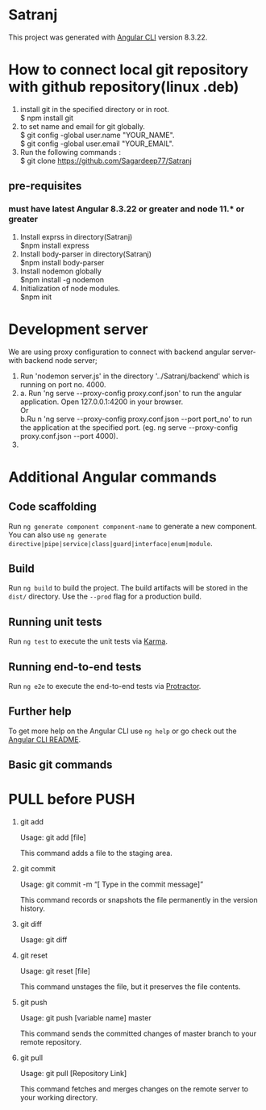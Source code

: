 # Satranj

This project was generated with [Angular CLI](https://github.com/angular/angular-cli) version 8.3.22.


# How to connect local git repository with github repository(linux .deb)
1. install git in the specified directory or in root.  
    $ npm install git 
2. to set name and email for git globally.  
    $ git config -global user.name "YOUR_NAME".  
    $ git config -global user.email "YOUR_EMAIL".
2. Run the following commands :   
    $ git clone https://github.com/Sagardeep77/Satranj

<!-- 3. Go inside the directory ../Satranj and run the following commands:
    $ git init 
    <!-- $ git add -A
    $ git commit -m "First commit from new computer"
    $ git remote add origin https://github.com/Sagardeep77/Satranj -->

<!-- All of that should have been:



which would have automatically copied the contents of the remote repo and added it as the remote origin. You're not meant to be doing that by hand.

 

If there are local files to add that aren't in the remote repo, those can be added after the clone operation. Then the history won't be divergent, the new commit will have the HEAD of the remote repo as its parent, and git push will go right through.

 

The key is right in the name of the remote: "origin". It's meant to be the source of your local repo's copy of the history, not the destination for it.

 

The accepted answer may be the solution to this problem, when it's already happened, but it's much better to never get into that situation in the first place. -->

## pre-requisites

### must have latest Angular 8.3.22 or greater and node 11.* or greater


1. Install exprss in directory(Satranj)   
     $npm install express
2. Install body-parser in directory(Satranj)   
     $npm install body-parser 
3. Install nodemon globally   
     $npm install -g nodemon
4. Initialization of node modules.  
     $npm init  


# Development server

We are using proxy configuration to connect with backend angular server- with backend node server;  
1. Run 'nodemon server.js' in the directory '../Satranj/backend' which is running on port no. 4000.
2. 
    a. Run 'ng serve --proxy-config proxy.conf.json' to run the angular application. Open 127.0.0.1:4200 in your browser.  
      Or  
    b.Ru n 'ng serve --proxy-config proxy.conf.json --port port_no' to run the application at the specified port. (eg. ng serve --proxy-config proxy.conf.json --port 4000).
3. 


# Additional Angular commands

## Code scaffolding

Run `ng generate component component-name` to generate a new component. You can also use `ng generate directive|pipe|service|class|guard|interface|enum|module`.

## Build 

Run `ng build` to build the project. The build artifacts will be stored in the `dist/` directory. Use the `--prod` flag for a production build.

## Running unit tests

Run `ng test` to execute the unit tests via [Karma](https://karma-runner.github.io).

## Running end-to-end tests

Run `ng e2e` to execute the end-to-end tests via [Protractor](http://www.protractortest.org/).

## Further help

To get more help on the Angular CLI use `ng help` or go check out the [Angular CLI README](https://github.com/angular/angular-cli/blob/master/README.md).




## Basic git commands

# PULL before PUSH

1. git add  

    Usage: git add [file]  

    This command adds a file to the staging area.  

2. git commit  

    Usage: git commit -m “[ Type in the commit message]”  

    This command records or snapshots the file permanently in the version history.  

3. git diff  
 
    Usage: git diff  

4.  git reset  

    Usage: git reset [file]  

    This command unstages the file, but it preserves the file contents.  

5. git push  

    Usage: git push [variable name] master  

    This command sends the committed changes of master branch to your remote repository.  

6. git pull  

    Usage:  git pull [Repository Link]  

    This command fetches and merges changes on the remote server to your working directory.  
